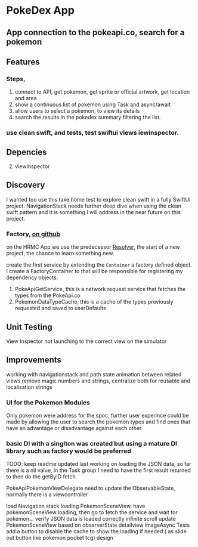 #  PokeDex App

## App connection to the pokeapi.co, search for a pokemon

## Features

### Steps, 
1. connect to API, get pokemon, get sprite or official artwork, get location and area
2. show a continuous list of pokemon using Task and async/await
3. allow users to select a <single> pokemon, to view its details
4. search the results in the pokedex summary filtering the list.


### use clean swift, and tests, test swiftui views iewinspector.

## Depencies 
2. viewInspector


## Discovery
I wanted too use this take home test to explore clean swift in a fully SwiftUI project. NavigationStack needs further deep dive when using the clean swift pattern and it is something I will address in the near future on this project.

### Factory, [on github](https://github.com/hmlongco/Factory)

on the HRMC App we use the predecessor [Resolver](https://github.com/hmlongco/Resolver), the start of a new project, the chance to learn something new.

create the first service by extending the `Container` a factory defined object. I create a FactoryContainer to that will be responsible for registering my dependency objects.

1. PokeApiGetService, this is a network request service that fetches the types from the PokeApi.co
2. PokemonDataTypeCache, this is a cache of the types previously requested and saved to userDefaults

## Unit Testing
 View Inspector not launching to the correct view on the simulator
 
## Improvements

working with navigationstack and path state
animation between related views
remove magic numbers and strings, centralize both for reusable and localisation strings

### UI for the Pokemon Modules

Only pokemon were address for the spoc, further user experince could be made by allowing the user to search the pokemon types and find ones that have an advantage or disadvantage against each other. 
 
### basic DI with a singlton was created but using a mature DI library such as factory would be preferred

TODO:
keep readme updated
last working on loading the JSON data, so far there is a nil value,
in the Task group I need to have the first result returned to then do the getByID fetch.

PokeApiPokemonViewDelegate need to update the ObservableState, normally there is a viewcontroller

load Navigation stack loading PokemonSceneView.
have pokemonSceneView loading, then go to fetch the service and wait for pokemon...
verify JSON data is loaded correctly
infinite scroll
update PokemonSceneView based on observerState
detailview
imageAsync
Tests
add a button to disable the cache to show the loading if needed ( as slide out button like pokemon pocket tcg)
design
